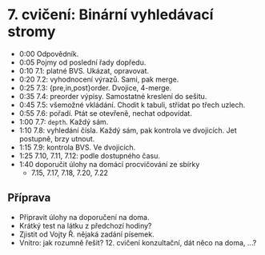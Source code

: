 # 7. cvičení: Binární vyhledávací stromy

* 0:00 Odpovědník.
* 0:05 Pojmy od poslední řady dopředu.
* 0:10 7.1: platné BVS. Ukázat, opravovat.
* 0:20 7.2: vyhodnocení výrazů. Sami, pak merge.
* 0:25 7.3: {pre,in,post}order. Dvojice, 4-merge.
* 0:35 7.4: preorder výpisy. Samostatné kreslení do sešitu.
* 0:45 7.5: všemožné vkládání. Chodit k tabuli, střídat po třech uzlech.
* 0:55 7.6: pořadí. Ptát se otevřeně, nechat odpovídat.
* 1:00 7.7: `depth`. Každý sám.
* 1:10 7.8: vyhledání čísla. Každý sám, pak kontrola ve dvojicích. Jet postupně,
       brzy utnout.
* 1:15 7.9: kontrola BVS. Ve dvojicích.
* 1:25 7.10, 7.11, 7.12: podle dostupného času.
* 1:40 doporučit úlohy na domácí procvičování ze sbírky
  - 7.15, 7.17, 7.18, 7.20, 7.22

## Příprava

* Připravit úlohy na doporučení na doma.
* Krátký test na látku z předchozí hodiny?
* Zjistit od Vojty Ř. nějaká zadání písemek.
* Vnitro: jak rozumně řešit? 12. cvičení konzultační, dát něco na doma, ...?
